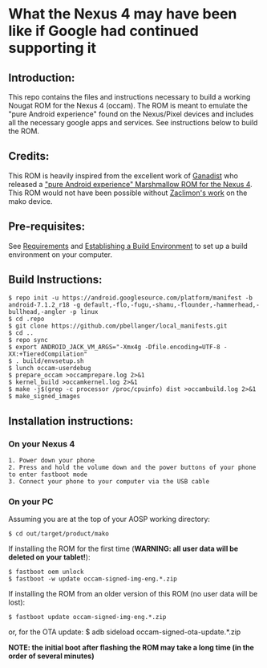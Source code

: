 # What the Nexus 4 may have been like if Google had continued supporting it

## Introduction:
This repo contains the files and instructions necessary to build a working Nougat ROM for the Nexus 4 (occam). The ROM is meant to emulate the "pure Android experience" found on the Nexus/Pixel devices and includes all the necessary google apps and services.
See instructions below to build the ROM.

## Credits:
This ROM is heavily inspired from the excellent work of [Ganadist](https://github.com/ganadist) who released a ["pure Android experience" Marshmallow ROM for the Nexus 4](https://github.com/ganadist/device_lge_occam).
This ROM would not have been possible without [Zaclimon's work](http://https://github.com/zaclimon/) on the mako device.

## Pre-requisites:
See [Requirements](http://s.android.com/source/requirements.html) and [Establishing a Build Environment](http://s.android.com/source/initializing.html) to set up a build environment on your computer.

## Build Instructions:
    $ repo init -u https://android.googlesource.com/platform/manifest -b android-7.1.2_r18 -g default,-flo,-fugu,-shamu,-flounder,-hammerhead,-bullhead,-angler -p linux
    $ cd .repo
    $ git clone https://github.com/pbellanger/local_manifests.git
    $ cd ..
    $ repo sync
    $ export ANDROID_JACK_VM_ARGS="-Xmx4g -Dfile.encoding=UTF-8 -XX:+TieredCompilation"
    $ . build/envsetup.sh
    $ lunch occam-userdebug
    $ prepare_occam >occamprepare.log 2>&1
    $ kernel_build >occamkernel.log 2>&1
    $ make -j$(grep -c processor /proc/cpuinfo) dist >occambuild.log 2>&1
    $ make_signed_images

## Installation instructions:

### On your Nexus 4
    1. Power down your phone
    2. Press and hold the volume down and the power buttons of your phone to enter fastboot mode
    3. Connect your phone to your computer via the USB cable

### On your PC
Assuming you are at the top of your AOSP working directory:

    $ cd out/target/product/mako

If installing the ROM for the first time (**WARNING: all user data will be deleted on your tablet!**):

    $ fastboot oem unlock
    $ fastboot -w update occam-signed-img-eng.*.zip

If installing the ROM from an older version of this ROM (no user data will be lost):

    $ fastboot update occam-signed-img-eng.*.zip
or, for the OTA update:
    $ adb sideload occam-signed-ota-update.*.zip

**NOTE: the initial boot after flashing the ROM may take a long time (in the order of several minutes)**
